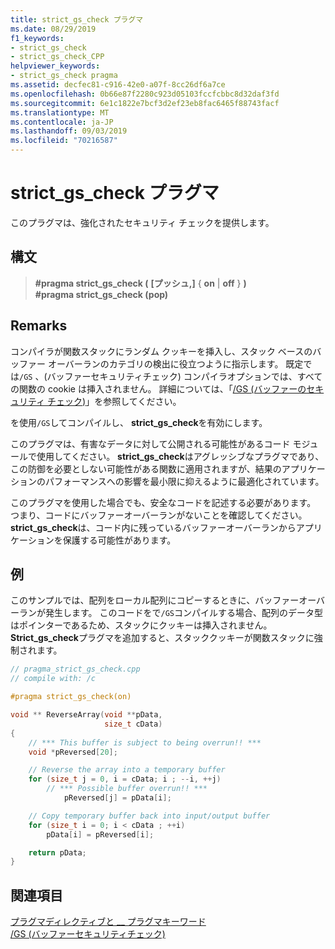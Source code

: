 ```yaml
---
title: strict_gs_check プラグマ
ms.date: 08/29/2019
f1_keywords:
- strict_gs_check
- strict_gs_check_CPP
helpviewer_keywords:
- strict_gs_check pragma
ms.assetid: decfec81-c916-42e0-a07f-8cc26df6a7ce
ms.openlocfilehash: 0b66e87f2280c923d05103fccfcbbc8d32daf3fd
ms.sourcegitcommit: 6e1c1822e7bcf3d2ef23eb8fac6465f88743facf
ms.translationtype: MT
ms.contentlocale: ja-JP
ms.lasthandoff: 09/03/2019
ms.locfileid: "70216587"
---
```

# <a name="strict_gs_check-pragma"></a>strict_gs_check プラグマ

このプラグマは、強化されたセキュリティ チェックを提供します。

## <a name="syntax"></a>構文

> **#pragma strict_gs_check (** **[プッシュ,]** { **on** | **off** } **)** \
> **#pragma strict_gs_check (pop)**

## <a name="remarks"></a>Remarks

コンパイラが関数スタックにランダム クッキーを挿入し、スタック ベースのバッファー オーバーランのカテゴリの検出に役立つように指示します。 既定では`/GS` 、(バッファーセキュリティチェック) コンパイラオプションでは、すべての関数の cookie は挿入されません。 詳細については、「[/GS (バッファーのセキュリティ チェック)](../build/reference/gs-buffer-security-check.md)」を参照してください。

を使用`/GS`してコンパイルし、 **strict_gs_check**を有効にします。

このプラグマは、有害なデータに対して公開される可能性があるコード モジュールで使用してください。 **strict_gs_check**はアグレッシブなプラグマであり、この防御を必要としない可能性がある関数に適用されますが、結果のアプリケーションのパフォーマンスへの影響を最小限に抑えるように最適化されています。

このプラグマを使用した場合でも、安全なコードを記述する必要があります。 つまり、コードにバッファーオーバーランがないことを確認してください。 **strict_gs_check**は、コード内に残っているバッファーオーバーランからアプリケーションを保護する可能性があります。

## <a name="example"></a>例

このサンプルでは、配列をローカル配列にコピーするときに、バッファーオーバーランが発生します。 このコードをで`/GS`コンパイルする場合、配列のデータ型はポインターであるため、スタックにクッキーは挿入されません。 **Strict_gs_check**プラグマを追加すると、スタッククッキーが関数スタックに強制されます。

```cpp
// pragma_strict_gs_check.cpp
// compile with: /c

#pragma strict_gs_check(on)

void ** ReverseArray(void **pData,
                     size_t cData)
{
    // *** This buffer is subject to being overrun!! ***
    void *pReversed[20];

    // Reverse the array into a temporary buffer
    for (size_t j = 0, i = cData; i ; --i, ++j)
        // *** Possible buffer overrun!! ***
            pReversed[j] = pData[i];

    // Copy temporary buffer back into input/output buffer
    for (size_t i = 0; i < cData ; ++i)
        pData[i] = pReversed[i];

    return pData;
}
```

## <a name="see-also"></a>関連項目

[プラグマディレクティブと __ プラグマキーワード](../preprocessor/pragma-directives-and-the-pragma-keyword.md)\
[/GS (バッファーセキュリティチェック)](../build/reference/gs-buffer-security-check.md)
